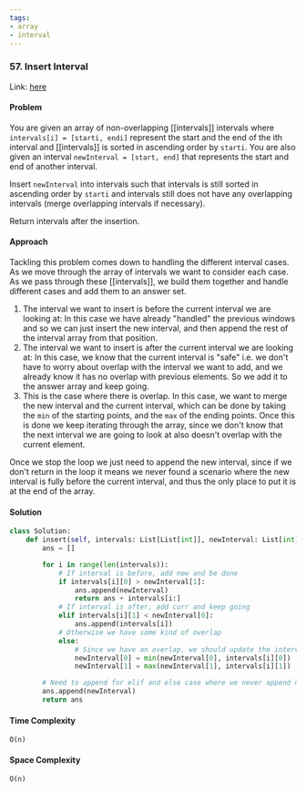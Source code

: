 ```yaml
---
tags:
- array
- interval
---
```


### 57. Insert Interval

Link: [here](https://leetcode.com/problems/insert-interval/description/)

#### Problem
You are given an array of non-overlapping [[intervals]] intervals where `intervals[i] = [starti, endi]` represent the start and the end of the ith interval and [[intervals]] is sorted in ascending order by `starti`. You are also given an interval `newInterval = [start, end]` that represents the start and end of another interval.

Insert `newInterval` into intervals such that intervals is still sorted in ascending order by `starti` and intervals still does not have any overlapping intervals (merge overlapping intervals if necessary).

Return intervals after the insertion.

#### Approach
Tackling this problem comes down to handling the different interval cases. As we move through the array of intervals we want to consider each case. As we pass through these [[intervals]], we build them together and handle different cases and add them to an answer set.

1. The interval we want to insert is before the current interval we are looking at: In this case we have already "handled" the previous windows and so we can just insert the new interval, and then append the rest of the interval array from that position.
2. The interval we want to insert is after the current interval we are looking at: In this case, we know that the current interval is "safe" i.e. we don't have to worry about overlap with the interval we want to add, and we already know it has no overlap with previous elements. So we add it to the answer array and keep going.
3. This is the case where there is overlap. In this case, we want to merge the new interval and the current interval, which can be done by taking the `min` of the starting points, and the `max` of the ending points. Once this is done we keep iterating through the array, since we don't know that the next interval we are going to look at also doesn't overlap with the current element. 

Once we stop the loop we just need to append the new interval, since if we don't return in the loop it means we never found a scenario where the new interval is fully before the current interval, and thus the only place to put it is at the end of the array. 

#### Solution
```python 
class Solution:
    def insert(self, intervals: List[List[int]], newInterval: List[int]) -> List[List[int]]:
        ans = []

        for i in range(len(intervals)):
            # If interval is before, add new and be done
            if intervals[i][0] > newInterval[1]:
                ans.append(newInterval)
                return ans + intervals[i:]
            # If interval is after, add curr and keep going
            elif intervals[i][1] < newInterval[0]:
                ans.append(intervals[i])
            # Otherwise we have some kind of overlap
            else:
                # Since we have an overlap, we should update the interval we want to merge
                newInterval[0] = min(newInterval[0], intervals[i][0])
                newInterval[1] = max(newInterval[1], intervals[i][1])

        # Need to append for elif and else case where we never append newInterval
        ans.append(newInterval)
        return ans
```

#### Time Complexity
`O(n)` 

#### Space Complexity
`O(n)`
